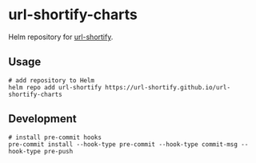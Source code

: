 # url-shortify-charts

Helm repository for [url-shortify](https://github.com/url-shortify/url-shortify).

## Usage

```shell
# add repository to Helm
helm repo add url-shortify https://url-shortify.github.io/url-shortify-charts
```

## Development

```shell
# install pre-commit hooks
pre-commit install --hook-type pre-commit --hook-type commit-msg --hook-type pre-push
```
